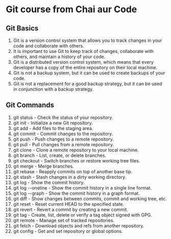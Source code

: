 # Git course from Chai aur Code

## Git Basics
1. Git is a version control system that allows you to track changes in your code and collaborate with others.
2. It is important to use Git to keep track of changes, collaborate with others, and maintain a history of your code.
3. Git is a distributed version control system, which means that every developer has a copy of the entire repository on their local machine.
4. Git is not a backup system, but it can be used to create backups of your code.
5. Git is not a replacement for a good backup strategy, but it can be used in conjunction with a backup strategy.

## Git Commands

1. git status - Check the status of your repository.
2. git init - Initialize a new Git repository.
3. git add - Add files to the staging area.
4. git commit - Commit changes to the repository.
5. git push - Push changes to a remote repository.
6. git pull - Pull changes from a remote repository.
7. git clone - Clone a remote repository to your local machine.
8. git branch - List, create, or delete branches.
9. git checkout - Switch branches or restore working tree files.
10. git merge - Merge branches.
11. git rebase - Reapply commits on top of another base tip.
12. git stash - Stash changes in a dirty working directory.
13. git log - Show the commit history.
14. git log --oneline - Show the commit history in a single line format.
15. git log --graph - Show the commit history in a graph format.
16. git diff - Show changes between commits, commit and working tree, etc.
17. git reset - Reset current HEAD to the specified state.
18. git revert - Revert a commit by creating a new commit.
19. git tag - Create, list, delete or verify a tag object signed with GPG.
20. git remote - Manage set of tracked repositories.
21. git fetch - Download objects and refs from another repository.
22. git config - Get and set repository or global options.